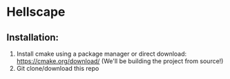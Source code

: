 # Hellscape

## Installation:
1. Install cmake using a package manager or direct download: https://cmake.org/download/ (We'll be building the project from source!)
2. Git clone/download this repo
